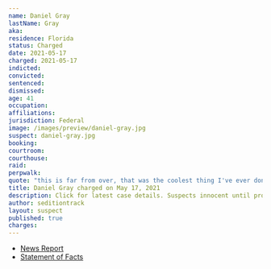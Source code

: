 ```yaml
---
name: Daniel Gray
lastName: Gray
aka:
residence: Florida
status: Charged
date: 2021-05-17
charged: 2021-05-17
indicted:
convicted: 
sentenced: 
dismissed: 
age: 41
occupation:
affiliations:
jurisdiction: Federal
image: /images/preview/daniel-gray.jpg
suspect: daniel-gray.jpg
booking:
courtroom:
courthouse:
raid:
perpwalk:
quote: "this is far from over, that was the coolest thing I've ever done in my entire life and stay tuned."
title: Daniel Gray charged on May 17, 2021
description: Click for latest case details. Suspects innocent until proven guilty.
author: seditiontrack
layout: suspect
published: true
charges:
---
```

- [News Report](https://www.news4jax.com/news/local/2021/05/19/neptune-beach-man-involved-in-altercation-that-led-to-officer-getting-hurt-during-jan-6-capitol-riot-court-documents-say/)
- [Statement of Facts](https://www.justice.gov/usao-dc/press-release/file/1395251/download)
